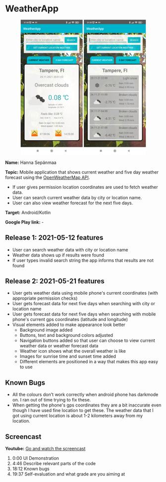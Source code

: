 # WeatherApp
<p align="middle">
<img src="/app3.jpg" width="200" height="auto">         <img src="/app1.jpg" width="200" height="auto">
</p>

**Name:** Hanna Sepänmaa

**Topic:** Mobile application that shows current weather and five day weather forecast using the [OpenWeatherMap API](https://openweathermap.org/api).

- If user gives permission location coordinates are used to fetch weather data.
- User can search current weather data by city or location name.
- User can also view weather forecast for the next five days.

**Target:** Android/Kotlin

**Google Play link:** -

## Release 1: 2021-05-12 features

- User can search weather data with city or location name
- Weather data shows up if results were found
- If user types invalid search string the app informs that results are not found

## Release 2: 2021-05-21 features

- User gets weather data using mobile phone's current coordinates (with appropriate permission checks)
- User gets forecast data for next five days when searching with city or location name
- User gets forecast data for next five days when searching with mobile phone's current gps coordinates (latitude and longitude)
- Visual elements added to make appearance look better
  - Background image added
  - Buttons, text and background colors adjusted
  - Navigation buttons added so that user can choose to view current weather data or weather forecast data
  - Weather icon shows what the overall weather is like
  - Images for sunrise time and sunset time added
  - Different elements are positioned in a way that makes this app easy to use

## Known Bugs

- All the colours don't work correctly when android phone has darkmode on. I ran out of time trying to fix these.
- When getting the phone's gps coordinates they are a bit inaccurate even though I have used fine location to get these. The weather data that I got using current location is about 1-2 kilometers away from my location.

## Screencast

**Youtube:** [Go and watch the screencast](https://www.youtube.com/watch?v=L4av1ZYmWtM)

1. 0:00 UI Demonstration
2. 4:46 Describe relevant parts of the code
3. 18:12 Known bugs
4. 19:37 Self-evaluation and what grade are you aiming at
